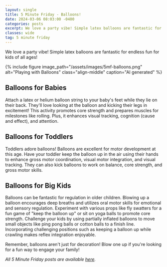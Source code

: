 ```yaml
---
layout: single
title: 5 Minute Friday - Balloons!
date: 2024-03-06 08:03:00 -0400
categories: posts
excerpt: We love a party vibe! Simple latex balloons are fantastic for endless fun for kids of all ages!
classes: wide
tag: 5 minute friday
---
```



We love a party vibe! Simple latex balloons are fantastic for endless fun for kids of all ages!

{% include figure
    image_path="/assets/images/5mf-balloons.png"
    alt="Playing with Balloons"
    class="align-middle"
    caption="AI generated"
%}

## Balloons for Babies

Attach a latex or helium balloon string to your baby's feet while they lie on their back. They'll love looking at the balloon and kicking their legs in excitement! This activity promotes core strength and prepares muscles for milestones like rolling. Plus, it enhances visual tracking, cognition (cause and effect), and attention.

## Balloons for Toddlers

Toddlers adore balloons! Balloons are excellent for motor development at this age. Have your toddler keep the balloon up in the air using their hands to enhance gross motor coordination, visual motor integration, and visual tracking. They can also kick balloons to work on balance, core strength, and gross motor skills.

## Balloons for Big Kids

Balloons can be fantastic for regulation in older children. Blowing up a balloon encourages deep breaths and utilizes oral motor skills for emotional and sensory regulation. Experiment with various props like fly swatters for a fun game of "keep the balloon up" or sit on yoga balls to promote core strength. Challenge your kids by using partially inflated balloons to move small objects like ping pong balls or cotton balls to a finish line. Incorporating challenging positions such as keeping a balloon up while crawling makes reflex integration enjoyable.

Remember, balloons aren't just for decoration! Blow one up if you're looking for a fun way to engage your family!


_All 5 Minute Friday posts are available [here](/5-minute-friday)._